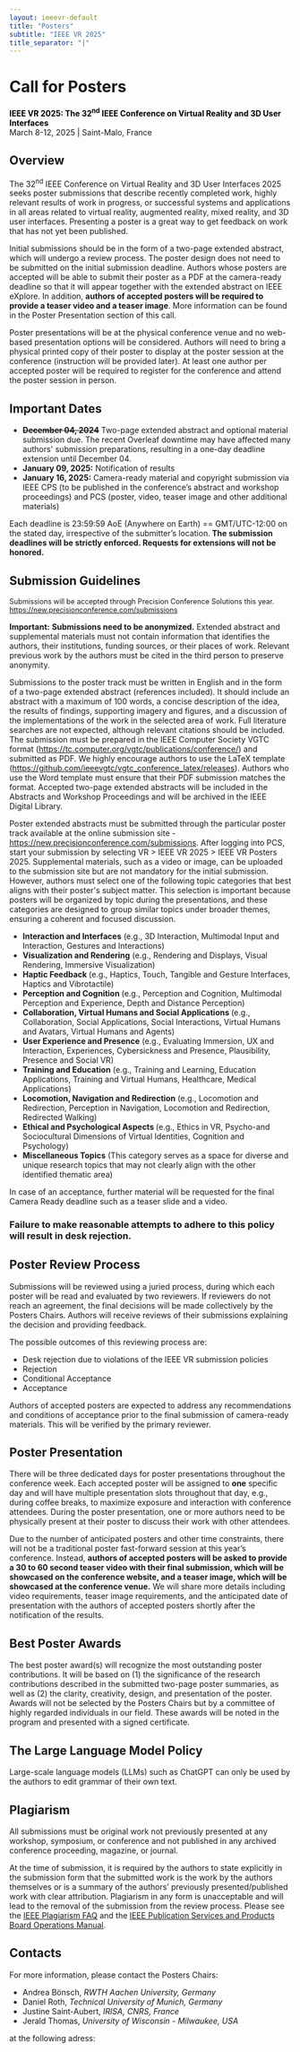 ```yaml
---
layout: ieeevr-default
title: "Posters"
subtitle: "IEEE VR 2025"
title_separator: "|"
---
```

<script type="text/javascript">
    $(document).ready(function(){
		var email = ""; 
		var domain = "ieeevr.org"; 

	    email = "posters2025"; 		
		$(".posters").html("<span class='text-nowrap'><a href=javascript:location='" + "mail" + "to:" + email + "@" + domain + "'><i class='fas fa-fw fa-envelope-square emailIconSm' style=''></i><i class='emailTextSm'>" + email + "@" + domain + "</a></i></span>");            
	});
</script>
<div>
    <h1 id="cfp-posters"> Call for Posters<div class="floatRight"><span class="posters"></span></div></h1>
    <p>
        <strong style="color: black">IEEE VR 2025: The 32<sup>nd</sup> IEEE Conference on Virtual Reality and 3D User Interfaces</strong><br />
            March 8-12, 2025 | Saint-Malo, France
    </p>   
</div>


<div>
<h2 id="Overview">Overview</h2>
    <p>
        The 32<sup>nd</sup> IEEE Conference on Virtual Reality and 3D User Interfaces 2025 seeks poster submissions that describe recently completed work, highly relevant results of work in progress, or successful systems and applications in all areas related to virtual reality, augmented reality, mixed reality, and 3D user interfaces. Presenting a poster is a great way to get feedback on work that has not yet been published.
    </p>
    <p>
        Initial submissions should be in the form of a two-page extended abstract, which will undergo a review process. The poster design does not need to be submitted on the initial submission deadline. Authors whose posters are accepted will be able to submit their poster as a PDF at the camera-ready deadline so that it will appear together with the extended abstract on IEEE eXplore. In addition, <b>authors of accepted posters will be required to provide a teaser video and a teaser image</b>. More information can be found in the Poster Presentation section of this call.
    </p>
    <p>
        Poster presentations will be at the physical conference venue and no web-based presentation options will be considered. Authors will need to bring a physical printed copy of their poster to display at the poster session at the conference (instruction will be provided later). At least one author per accepted poster will be required to register for the conference and attend the poster session in person.
    </p>
    <h2 id="important-dates">Important Dates</h2>
        <p>
            <ul>
                <li><s><b>December 04, 2024</b></s> Two-page extended abstract and optional material submission due. The recent Overleaf downtime may have affected many authors' submission preparations, resulting in a one-day deadline extension until December 04.</li>
                <li><b>January 09, 2025:</b> Notification of results</li>
                <li><b>January 16, 2025:</b> Camera-ready material and copyright submission via IEEE CPS (to be published in the conference’s abstract and workshop proceedings) and PCS (poster, video, teaser image and other additional materials)</li>
            </ul>
        </p>
    <p>Each deadline is 23:59:59 AoE (Anywhere on Earth) == GMT/UTC-12:00 on the stated day, irrespective of the submitter’s location.<b> The submission deadlines will be strictly enforced. Requests for extensions will not be honored.</b></p>
    <h2 id="submission-guidelines">Submission Guidelines</h2>
    <div class="notice--info alignCenter bold" style="font-size: 0.9em !important;">
        Submissions will be accepted through Precision Conference Solutions this year.<br />
        <a href="https://new.precisionconference.com/submissions" title="https://new.precisionconference.com/submissions" target="_blank">https://new.precisionconference.com/submissions</a>
    </div>
        <p>
            <b>Important:</b>
            <b>Submissions need to be anonymized.</b> Extended abstract and supplemental materials must not contain information that identifies the authors, their institutions, funding sources, or their places of work. Relevant previous work by the authors must be cited in the third person to preserve anonymity. 
        </p>
        <p>
            Submissions to the poster track must be written in English and in the form of a two-page extended abstract (references included). It should include an abstract with a maximum of 100 words, a concise description of the idea, the results of findings, supporting imagery and figures, and a discussion of the implementations of the work in the selected area of work. Full literature searches are not expected, although relevant citations should be included. The submission must be prepared in the IEEE Computer Society VGTC format (<a href="https://tc.computer.org/vgtc/publications/conference/" target="_blank">https://tc.computer.org/vgtc/publications/conference/</a>) and submitted as PDF. We highly encourage authors to use the LaTeX template (<a href="https://github.com/ieeevgtc/vgtc_conference_latex/releases" target="_blank">https://github.com/ieeevgtc/vgtc_conference_latex/releases</a>). Authors who use the Word template must ensure that their PDF submission matches the format. Accepted two-page extended abstracts will be included in the Abstracts and Workshop Proceedings and will be archived in the IEEE Digital Library.
        </p>
        <p>
        Poster extended abstracts must be submitted through the particular poster track available at the online submission site - <a href="https://new.precisionconference.com/submissions" target="_blank">https://new.precisionconference.com/submissions</a>. After logging into PCS, start your submission by selecting VR > IEEE VR 2025 > IEEE VR Posters 2025. Supplemental materials, such as a video or image, can be uploaded to the submission site but are not mandatory for the initial submission. However, authors must select one of the following topic categories that best aligns with their poster's subject matter. This selection is important because posters will be organized by topic during the presentations, and these categories are designed to group similar topics under broader themes, ensuring a coherent and focused discussion.
        </p>
        <p>
            <ul>
                <li><b>Interaction and Interfaces</b> (e.g., 3D Interaction, Multimodal Input and Interaction, Gestures and Interactions)</li>
                <li><b>Visualization and Rendering</b> (e.g., Rendering and Displays, Visual Rendering, Immersive Visualization)</li>
                <li><b>Haptic Feedback </b> (e.g., Haptics, Touch, Tangible and Gesture Interfaces, Haptics and Vibrotactile)</li>
                <li><b>Perception and Cognition </b> (e.g., Perception and Cognition, Multimodal Perception and Experience, Depth and Distance Perception)</li>
                <li><b>Collaboration, Virtual Humans and Social Applications </b> (e.g., Collaboration, Social Applications, Social Interactions, Virtual Humans and Avatars, Virtual Humans and Agents)</li>
                <li><b>User Experience and Presence</b> (e.g., Evaluating Immersion, UX and Interaction, Experiences, Cybersickness and Presence, Plausibility, Presence and Social VR)</li>
                <li><b>Training and Education</b> (e.g., Training and Learning, Education Applications, Training and Virtual Humans, Healthcare, Medical Applications)</li>
                <li><b>Locomotion, Navigation and Redirection</b> (e.g., Locomotion and Redirection, Perception in Navigation, Locomotion and Redirection, Redirected Walking)</li>
                <li><b>Ethical and Psychological Aspects </b> (e.g., Ethics in VR, Psycho-and Sociocultural Dimensions of Virtual Identities, Cognition and Psychology)</li>
                <li><b>Miscellaneous Topics</b> (This category serves as a space for diverse and unique research topics that may not clearly align with the other identified thematic area)</li>
            </ul>
        </p>
        <p>
            In case of an acceptance, further material will be requested for the final Camera Ready deadline such as a teaser slide and a video. 
        </p>
        <p>
            <div class="notice--info alignCenter">
                <h3>Failure to make reasonable attempts to adhere to this policy will result in desk rejection.</h3>
            </div>
        </p>
        <h2 id="poster_review_process">Poster Review Process</h2>
        <p>
            Submissions will be reviewed using a juried process, during which each poster will be read and evaluated by two reviewers. If reviewers do not reach an agreement, the final decisions will be made collectively by the Posters Chairs. Authors will receive reviews of their submissions explaining the decision and providing feedback.
        </p>
        <p>
            The possible outcomes of this reviewing process are:
            <ul>
                <li>Desk rejection due to violations of the IEEE VR submission policies</li>
                <li>Rejection</li>
                <li>Conditional Acceptance</li>
                <li>Acceptance</li>
            </ul>
        </p>
        <p>
            Authors of accepted posters are expected to address any recommendations and conditions of acceptance prior to the final submission of camera-ready materials. This will be verified by the primary reviewer.
        </p>
    <h2 id="poster_presentation">Poster Presentation</h2>
        <p>
            There will be three dedicated days for poster presentations throughout the conference week. Each accepted poster will be assigned to <b>one</b> specific day and will have multiple presentation slots throughout that day, e.g., during coffee breaks, to maximize exposure and interaction with conference attendees. During the poster presentation, one or more authors need to be physically present at their poster to discuss their work with other attendees.
        </p>
        <p>
            Due to the number of anticipated posters and other time constraints, there will not be a traditional poster fast-forward session at this year’s conference. Instead, <b>authors of accepted posters will be asked to provide a 30 to 60 second teaser video with their final submission, which will be showcased on the conference website, and a teaser image, which will be showcased at the conference venue.</b> We will share more details including video requirements, teaser image requirements, and the anticipated date of presentation with the authors of accepted posters shortly after the notification of the results.
        </p>
    <h2 id="best_poster_awards">Best Poster Awards</h2>
    <p>
        The best poster award(s) will recognize the most outstanding poster contributions. It will be based on (1) the significance of the research contributions described in the submitted two-page poster summaries, as well as (2) the clarity, creativity, design, and presentation of the poster. Awards will not be selected by the Posters Chairs but by a committee of highly regarded individuals in our field. These awards will be noted in the program and presented with a signed certificate.  
    </p>
    <h2 id="large_language_model_policy">The Large Language Model Policy</h2>
    <p>
        Large-scale language models (LLMs) such as ChatGPT can only be used by the authors to edit grammar of their own text. 
    </p>
    <h2 id="plagiarism">Plagiarism</h2>
    <p>
        All submissions must be original work not  previously presented at any workshop, symposium, or conference and not published in any archived conference proceeding, magazine, or journal.
    </p>
    <p>
        At the time of submission, it is required by the authors to state explicitly in the submission form that the submitted work is the work by the authors themselves or is a summary of the authors’ previously presented/published work with clear attribution. Plagiarism in any form is unacceptable and will lead to the removal of the submission from the review process.
        Please see the <a href="https://www.ieee.org/publications/rights/plagiarism/plagiarism.html" target="_blank">IEEE Plagiarism FAQ</a> and the <a href="https://pspb.ieee.org/images/files/files/opsmanual.pdf" target="_blank">IEEE Publication Services and Products Board Operations Manual</a>.
    </p>    
    <h2 id="contacts">Contacts <div class="floatRight"><span class="posters"></span></div></h2>	
    <p>
        For more information, please contact the Posters Chairs:
        <ul>
            <li><span class="bold">Andrea Bönsch</span>, <i>RWTH Aachen University, Germany</i></li>
            <li><span class="bold">Daniel Roth</span>, <i>Technical University of Munich, Germany</i></li>
            <li><span class="bold">Justine Saint-Aubert</span>, <i>IRISA, CNRS, France</i></li>
            <li><span class="bold">Jerald Thomas</span>, <i>University of Wisconsin - Milwaukee, USA</i></li>
        </ul>   
    </p>
    <p>
    at the following adress: <span class="posters"></span>
    </p>
</div>

